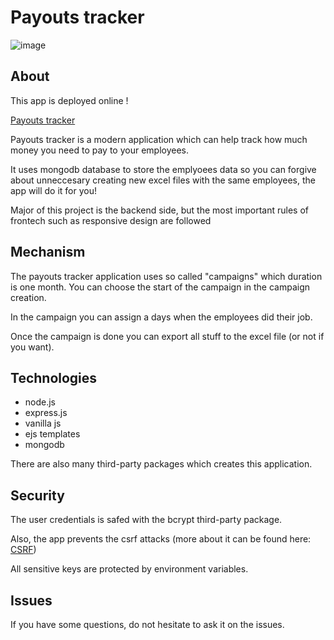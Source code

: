 ﻿# Payouts tracker

 ![image](https://github.com/bpajor/payouts-tracker/assets/97173116/01d9d5f3-8830-4046-8573-8ae3206713d5)


## About

This app is deployed online !

<a href="https://payouts-tracker-3ef536f81fa9.herokuapp.com/">Payouts tracker</a>

Payouts tracker is a modern application which can help track how much money you need to pay to your employees. 

It uses mongodb database to store the emplyoees data so you can forgive about unneccesary creating new excel files with the same employees, the app will do it for you!

Major of this project is the backend side, but the most important rules of frontech such as responsive design are followed

## Mechanism

The payouts tracker application uses so called "campaigns" which duration is one month. You can choose the start of the campaign in the campaign creation.

In the campaign you can assign a days when the employees did their job.

Once the campaign is done you can export all stuff to the excel file (or not if you want).

## Technologies

- node.js
- express.js
- vanilla js
- ejs templates
- mongodb

There are also many third-party packages which creates this application.

## Security

The user credentials is safed with the bcrypt third-party package. 

Also, the app prevents the csrf attacks (more about it can be found here: <a href="https://developer.mozilla.org/en-US/docs/Glossary/CSRF">CSRF</a>)

All sensitive keys are protected by environment variables.

## Issues

If you have some questions, do not hesitate to ask it on the issues.

